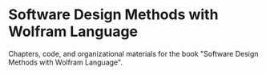 # Software Design Methods with Wolfram Language

Chapters, code, and organizational materials for the book "Software Design Methods with Wolfram Language".
